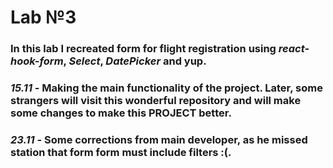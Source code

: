 # Lab №3

### In this lab I recreated form for flight registration using _react-hook-form_, _Select_, _DatePicker_ and yup.
### *15.11 -* Making the main functionality of the project. Later, some strangers will visit this wonderful repository and will make some changes to make this PROJECT better. 
### *23.11 -* Some corrections from main developer, as he missed station that form form must include filters :(. 